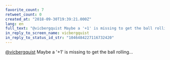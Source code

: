 ```yaml
---
favorite_count: 7
retweet_count: 0
created_at: "2018-09-30T19:39:21.000Z"
lang: en
full_text: "@vicbergquist Maybe a '+1' is missing to get the ball rolling..."
in_reply_to_screen_name: vicbergquist
in_reply_to_status_id_str: "1046484227116732420"
---
```


[@vicbergquist](https://twitter.com/vicbergquist) Maybe a '+1' is missing to get
the ball rolling...
